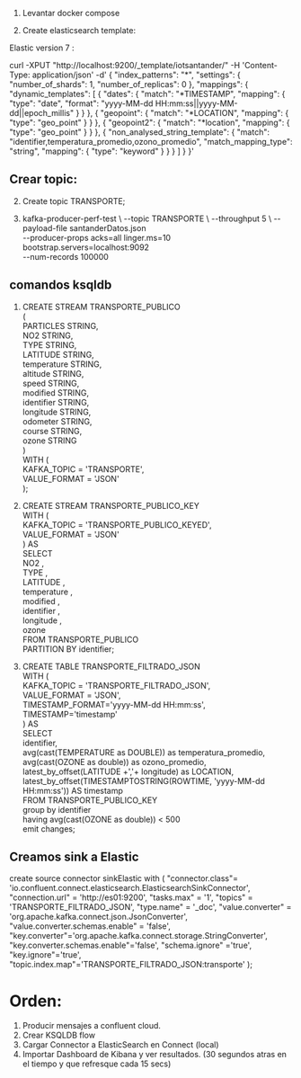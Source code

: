 1. Levantar docker compose


2. Create elasticsearch template:

Elastic version 7 :

curl -XPUT "http://localhost:9200/_template/iotsantander/" -H 'Content-Type: application/json' -d'
{
  "index_patterns": "*",
  "settings": {
    "number_of_shards": 1,
    "number_of_replicas": 0
  },
  "mappings": {
      "dynamic_templates": [
        {
          "dates": {
            "match": "*TIMESTAMP",
            "mapping": {
              "type": "date",
              "format": "yyyy-MM-dd HH:mm:ss||yyyy-MM-dd||epoch_millis"
            }
          }
        },
        {
          "geopoint": {
            "match": "*LOCATION",
            "mapping": {
              "type": "geo_point"
            }
          }
        },
        {
          "geopoint2": {
            "match": "*location",
            "mapping": {
              "type": "geo_point"
            }
          }
        },
        {
          "non_analysed_string_template": {
            "match": "identifier,temperatura_promedio,ozono_promedio",
            "match_mapping_type": "string",
            "mapping": {
              "type": "keyword"
            }
          }
        }
      ]
  }
}'


## Crear topic:

2. Create topic TRANSPORTE;


3. kafka-producer-perf-test \\
    --topic TRANSPORTE \\
    --throughput 5 \\
    --payload-file santanderDatos.json \
    --producer-props acks=all linger.ms=10 bootstrap.servers=localhost:9092 \
    --num-records 100000 


## comandos ksqldb
1. CREATE STREAM TRANSPORTE_PUBLICO \
( \
    PARTICLES STRING, \
    NO2 STRING, \
    TYPE STRING, \
    LATITUDE STRING, \
    temperature STRING, \
    altitude STRING, \
    speed STRING, \
    modified STRING, \
    identifier STRING, \
    longitude STRING, \
    odometer STRING, \
    course STRING, \
    ozone STRING \
) \
WITH ( \
    KAFKA_TOPIC = 'TRANSPORTE', \
    VALUE_FORMAT = 'JSON' \
); 

2. CREATE STREAM TRANSPORTE_PUBLICO_KEY \
WITH (\
    KAFKA_TOPIC = 'TRANSPORTE_PUBLICO_KEYED',\
    VALUE_FORMAT = 'JSON'\
) AS\
SELECT\
    NO2 ,\
    TYPE ,\
    LATITUDE ,\
    temperature ,\
    modified ,\
    identifier ,\
    longitude ,\
    ozone \
FROM TRANSPORTE_PUBLICO\
PARTITION BY identifier;

3. CREATE TABLE TRANSPORTE_FILTRADO_JSON \
WITH ( \
    KAFKA_TOPIC = 'TRANSPORTE_FILTRADO_JSON', \
    VALUE_FORMAT = 'JSON', \
    TIMESTAMP_FORMAT='yyyy-MM-dd HH:mm:ss', \
    TIMESTAMP='timestamp' \
) AS \
SELECT \
    identifier, \
    avg(cast(TEMPERATURE as DOUBLE)) as temperatura_promedio, \
    avg(cast(OZONE as double)) as ozono_promedio, \
    latest_by_offset(LATITUDE  +','+ longitude) as LOCATION, \
    latest_by_offset(TIMESTAMPTOSTRING(ROWTIME, 'yyyy-MM-dd HH:mm:ss')) AS timestamp \
FROM TRANSPORTE_PUBLICO_KEY \
group by identifier \
having avg(cast(OZONE as double)) < 500 \
emit changes; 

## Creamos sink a Elastic
create source connector sinkElastic with (
    "connector.class"= 'io.confluent.connect.elasticsearch.ElasticsearchSinkConnector',
    "connection.url" = 'http://es01:9200',
    "tasks.max" = '1',
    "topics" = 'TRANSPORTE_FILTRADO_JSON',
    "type.name" = '_doc',
    "value.converter" = 'org.apache.kafka.connect.json.JsonConverter',
    "value.converter.schemas.enable" = 'false',
    "key.converter"='org.apache.kafka.connect.storage.StringConverter',
    "key.converter.schemas.enable"='false',
    "schema.ignore" ='true',
    "key.ignore"='true',
    "topic.index.map"='TRANSPORTE_FILTRADO_JSON:transporte'
);


# Orden:

1. Producir mensajes a confluent cloud.
2. Crear KSQLDB flow
3. Cargar Connector a ElasticSearch en Connect (local)
4. Importar Dashboard de Kibana y ver resultados. (30 segundos atras en el tiempo y que refresque cada 15 secs)



